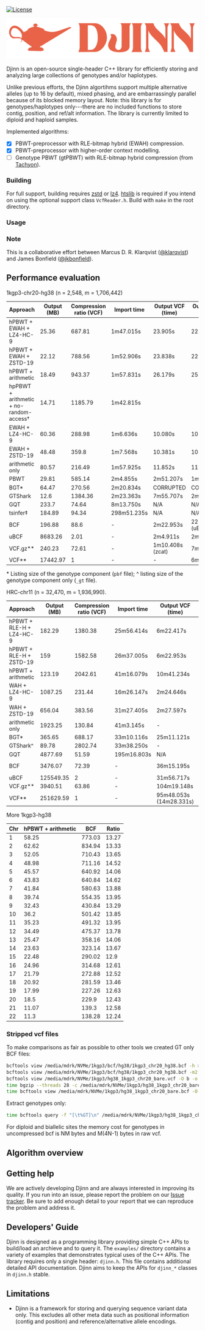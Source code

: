 [![License](https://img.shields.io/badge/License-Apache%202.0-blue.svg)](LICENSE)

![screenshot](DJINN.png)

Djinn is an open-source single-header C++ library for efficiently storing and analyzing large collections of genotypes and/or haplotypes. 

Unlike previous efforts, the Djinn algortihms support multiple alternative alleles (up to 16 by default), mixed phasing, and are embarrassingly parallel because of its blocked memory layout. Note: this library is for genotypes/haplotypes only---there are no included functions to store contig, position, and ref/alt information. The library is currently limited to diploid and haploid
samples.

Implemented algorithms:

- [x] PBWT-preprocessor with RLE-bitmap hybrid (EWAH) compression.
- [x] PBWT-preprocessor with higher-order context modelling.
- [ ] Genotype PBWT (gtPBWT) with RLE-bitmap hybrid compression (from [Tachyon](https://github.com/mklarqvist/tachyon)). 

### Building

For full support, building requires [zstd](https://github.com/facebook/zstd) or [lz4](https://github.com/lz4/lz4). [htslib](https://github.com/samtools/htslib) is required if you intend on using the optional support class `VcfReader.h`. Build with `make` in the root directory.

### Usage



### Note

This is a collaborative effort between Marcus D. R. Klarqvist ([@klarqvist](https://github.com/mklarqvist/)) and James Bonfield ([@jkbonfield](https://github.com/jkbonfield)).

## Performance evaluation

1kgp3-chr20-hg38 (n = 2,548, m = 1,706,442)

| Approach                                | Output (MB) | Compression ratio (VCF) | Import time | Output VCF (time) | Output BCF (time) |
|-----------------------------------------|-------------|-------------------------|-------------|-------------------|-------------------|
| hPBWT + EWAH + LZ4-HC-9                 | 25.36       | 687.81                  | 1m47.015s   | 23.905s           | 22.174s           |
| hPBWT + EWAH + ZSTD-19                  | 22.12       | 788.56                  | 1m52.906s   | 23.838s           | 22.571s           |
| hPBWT + arithmetic                      | 18.49       | 943.37                  | 1m57.831s   | 26.179s           | 25.472s           |
| hpPBWT + arithmetic + no-random-access† | 14.71       | 1185.79                 | 1m42.815s   |                   |                   |
| EWAH + LZ4-HC-9                         | 60.36       | 288.98                  | 1m6.636s    | 10.080s           | 10.176s           |
| EWAH + ZSTD-19                          | 48.48       | 359.8                   | 1m7.568s    | 10.381s           | 10.152s           |
| arithmetic only                         | 80.57       | 216.49                  | 1m57.925s   | 11.852s           | 11.021s           |
| PBWT                                    | 29.81       | 585.14                  | 2m4.855s    | 2m51.207s         | 1m20.485s         |
| BGT*                                    | 64.47       | 270.56                  | 2m20.834s   | CORRUPTED         | CORRUPTED         |
| GTShark                                 | 12.6        | 1384.36                 | 2m23.363s   | 7m55.707s         | 2m19.970s         |
| GQT                                     | 233.7       | 74.64                   | 8m13.750s   | N/A               | N/A               |
| tsinfer‡                                | 184.89      | 94.34                   | 298m51.235s | N/A               | N/A               |
| BCF                                     | 196.88      | 88.6                    | -           | 2m22.953s         | 22.482s (uBCF)    |
| uBCF                                    | 8683.26     | 2.01                    | -           | 2m4.911s          | 2m17.367s         |
| VCF.gz**                                | 240.23      | 72.61                   | -           | 1m10.408s (zcat)  | 7m26.180s         |
| VCF**                                   | 17442.97    | 1                       | -           | -                 | 6m59.067s         |

\* Listing size of the genotype component (`pbf` file); ^ listing size of the genotype component only (`_gt` file).

HRC-chr11 (n = 32,470, m = 1,936,990). 

| Approach                 | Output (MB) | Compression ratio (VCF) | Import time | Output VCF (time)       | Output BCF (time) |
|--------------------------|-------------|-------------------------|-------------|-------------------------|-------------------|
| hPBWT + RLE-H + LZ4-HC-9 | 182.29      | 1380.38                 | 25m56.414s  | 6m22.417s               | 6m14.151s         |
| hPBWT + RLE-H + ZSTD-19  | 159         | 1582.58                 | 26m37.005s  | 6m22.953s               | 6m18.962s         |
| hPBWT + arithmetic       | 123.19      | 2042.61                 | 41m16.079s  | 10m41.234s              | 10m32.878s        |
| WAH + LZ4-HC-9           | 1087.25     | 231.44                  | 16m26.147s  | 2m24.646s               | 2m21.152s         |
| WAH + ZSTD-19            | 656.04      | 383.56                  | 31m27.405s  | 2m27.597s               | 2m25.958s         |
| arithmetic only          | 1923.25     | 130.84                  | 41m3.145s   | -                       | -                 |
| BGT*                     | 365.65      | 688.17                  | 33m10.116s  | 25m11.121s              | 12m5.086s         |
| GTShark^                 | 89.78       | 2802.74                 | 33m38.250s  | -                       | 36m10.505s        |
| GQT                      | 4877.69     | 51.59                   | 195m16.803s | N/A                     | N/A               |
| BCF                      | 3476.07     | 72.39                   | -           | 36m15.195s              | 5m16.029s (uBCF)  |
| uBCF                     | 125549.35   | 2                       | -           | 31m56.717s              | 41m22.754s        |
| VCF.gz**                 | 3940.51     | 63.86                   | -           | 104m19.148s             | -                 |
| VCF**                    | 251629.59   | 1                       | -           | 95m48.053s (14m28.331s) | -                 |

More 1kgp3-hg38

| Chr | hPBWT + arithmetic | BCF    | Ratio |
|-----|--------------------------|--------|-------|
| 1   | 58.25                    | 773.03 | 13.27 |
| 2   | 62.62                    | 834.94 | 13.33 |
| 3   | 52.05                    | 710.43 | 13.65 |
| 4   | 48.98                    | 711.16 | 14.52 |
| 5   | 45.57                    | 640.92 | 14.06 |
| 6   | 43.83                    | 640.84 | 14.62 |
| 7   | 41.84                    | 580.63 | 13.88 |
| 8   | 39.74                    | 554.35 | 13.95 |
| 9   | 32.43                    | 430.84 | 13.29 |
| 10  | 36.2                     | 501.42 | 13.85 |
| 11  | 35.23                    | 491.32 | 13.95 |
| 12  | 34.49                    | 475.37 | 13.78 |
| 13  | 25.47                    | 358.16 | 14.06 |
| 14  | 23.63                    | 323.14 | 13.67 |
| 15  | 22.48                    | 290.02 | 12.9  |
| 16  | 24.96                    | 314.68 | 12.61 |
| 17  | 21.79                    | 272.88 | 12.52 |
| 18  | 20.92                    | 281.59 | 13.46 |
| 19  | 17.99                    | 227.26 | 12.63 |
| 20  | 18.5                     | 229.9  | 12.43 |
| 21  | 11.07                    | 139.3  | 12.58 |
| 22  | 11.3                     | 138.28 | 12.24 |

### Stripped vcf files

To make comparisons as fair as possible to other tools we created GT only BCF files:

```bash
bcftools view /media/mdrk/NVMe/1kgp3/bcf/hg38/1kgp3_chr20_hg38.bcf -h > /media/mdrk/NVMe/1kgp3/hg38_1kgp3_chr20_bare.vcf
bcftools view /media/mdrk/NVMe/1kgp3/bcf/hg38/1kgp3_chr20_hg38.bcf -m2 -M2 | bcftools query -f "%CHROM\t%POS\t.\t%REF\t%ALT\t.\t.\t.\tGT[\t%GT]\n" >> /media/mdrk/NVMe/1kgp3/hg38_1kgp3_chr20_bare.vcf
bcftools view /media/mdrk/NVMe/1kgp3/hg38_1kgp3_chr20_bare.vcf -O b -o /media/mdrk/NVMe/1kgp3/hg38_1kgp3_chr20_bare.bcf --threads 28
time bgzip --threads 28 -c /media/mdrk/NVMe/1kgp3/hg38_1kgp3_chr20_bare.vcf > /media/mdrk/NVMe/1kgp3/hg38_1kgp3_chr20_bare.vcf.gz
time bcftools view /media/mdrk/NVMe/1kgp3/hg38_1kgp3_chr20_bare.bcf -O u -o /media/mdrk/NVMe/1kgp3/hg38_1kgp3_chr20_bare.ubcf --threads 28
```

Extract genotypes only:

```bash
time bcftools query -f "[\t%GT]\n" /media/mdrk/NVMe/1kgp3/hg38_1kgp3_chr20_bare.bcf | bgzip --threads 28 -c > /media/mdrk/NVMe/1kgp3/hg38_1kgp3_chr20_bare_gt.vcf.gz
```

For diploid and biallelic sites the memory cost for genotypes in uncompressed bcf is NM bytes and M(4N-1) bytes in raw vcf.

## Algorithm overview

## Getting help

We are actively developing Djinn and are always interested in improving its quality. If you run into an issue, please report the problem on our [Issue tracker](https://github.com/mklarqvist/djinn/issues). Be sure to add enough detail to your report that we can reproduce the problem and address it.

## Developers' Guide

Djinn is designed as a programming library providing simple C++ APIs to build/load an archieve and to query it. The `examples/` directory contains a variety of examples that demonstrates typical uses of the C++ APIs. The library requires only a single header: `djinn.h`. This file contains additional detailed API documentation. 
Djinn aims to keep the APIs for `djinn_*` classes in `djinn.h` stable.

## Limitations

* Djinn is a framework for storing and querying sequence variant data only. This excludes all other meta data such as positional information (contig and position) and reference/alternative allele encodings.